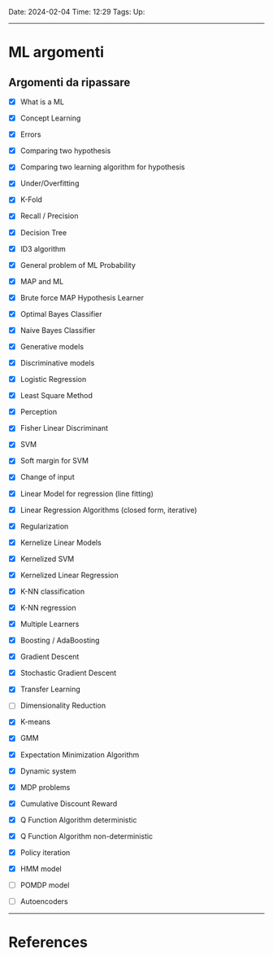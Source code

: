 Date: 2024-02-04
Time: 12:29
Tags:
Up: 

---
# ML argomenti

## Argomenti da ripassare

- [x] What is a ML
- [x] Concept Learning
- [x] Errors
- [x] Comparing two hypothesis
- [x] Comparing two learning algorithm for hypothesis
- [x] Under/Overfitting
- [x] K-Fold
- [x] Recall / Precision
- [x] Decision Tree
- [x] ID3 algorithm
- [x] General problem of ML Probability
- [x] MAP and ML
- [x] Brute force MAP Hypothesis Learner 
- [x] Optimal Bayes Classifier
- [x] Naive Bayes Classifier
- [x] Generative models
- [x] Discriminative models
- [x] Logistic Regression
- [x] Least Square Method
- [x] Perception
- [x] Fisher Linear Discriminant
- [x] SVM
- [x] Soft margin for SVM
- [x] Change of input
- [x] Linear Model for regression (line fitting)
- [x] Linear Regression Algorithms (closed form, iterative)
- [x] Regularization
- [x] Kernelize Linear Models
- [x] Kernelized SVM
- [x] Kernelized Linear Regression
- [x] K-NN classification
- [x] K-NN regression
- [x] Multiple Learners
- [x] Boosting / AdaBoosting
- [x] Gradient Descent
- [x] Stochastic Gradient Descent
- [x] Transfer Learning
- [ ] Dimensionality Reduction
- [x] K-means
- [x] GMM
- [x] Expectation Minimization Algorithm
- [x] Dynamic system
- [x] MDP problems
- [x] Cumulative Discount Reward
- [x] Q Function Algorithm deterministic
- [x] Q Function Algorithm non-deterministic
- [x] Policy iteration
- [x] HMM model
- [ ] POMDP model
- [ ] Autoencoders






---
# References
